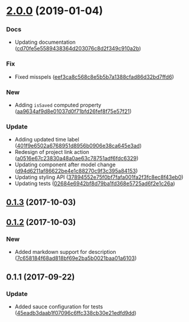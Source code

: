 <a name="2.0.0"></a>
# [2.0.0](https://github.com/advanced-rest-client/saved-request-detail/compare/0.1.2...2.0.0) (2019-01-04)


### Docs

* Updating documentation ([cd70fe5e5589438364d203076c8d2f349c910a2b](https://github.com/advanced-rest-client/saved-request-detail/commit/cd70fe5e5589438364d203076c8d2f349c910a2b))

### Fix

* Fixed misspels ([eef3ca8c568c8e5b5b7a1388cfad86d32bd7ffd6](https://github.com/advanced-rest-client/saved-request-detail/commit/eef3ca8c568c8e5b5b7a1388cfad86d32bd7ffd6))

### New

* Adding `isSaved` computed property ([aa9634af9d8e01037d0f71bfd26fef8f75e57f21](https://github.com/advanced-rest-client/saved-request-detail/commit/aa9634af9d8e01037d0f71bfd26fef8f75e57f21))

### Update

* Adding updated time label ([401f9e6502a6768951d8956b0906e38ca645e3ad](https://github.com/advanced-rest-client/saved-request-detail/commit/401f9e6502a6768951d8956b0906e38ca645e3ad))
* Redesign of project link action ([a0516e67c23830a48a0ae63c78751adf6fdc6329](https://github.com/advanced-rest-client/saved-request-detail/commit/a0516e67c23830a48a0ae63c78751adf6fdc6329))
* Updating component after model change ([d94d6211af86622be4e1c88270c9f3c395a84153](https://github.com/advanced-rest-client/saved-request-detail/commit/d94d6211af86622be4e1c88270c9f3c395a84153))
* Updating styling API ([37894552e75f0bf7fafa001fa2f3fc8ec8f43eb0](https://github.com/advanced-rest-client/saved-request-detail/commit/37894552e75f0bf7fafa001fa2f3fc8ec8f43eb0))
* Updating tests ([02684e6942bf8d79ba1fd368e5725ad6f2e1c26a](https://github.com/advanced-rest-client/saved-request-detail/commit/02684e6942bf8d79ba1fd368e5725ad6f2e1c26a))



<a name="0.1.3"></a>
## [0.1.3](https://github.com/advanced-rest-client/saved-request-detail/compare/0.1.2...0.1.3) (2017-10-03)




<a name="0.1.2"></a>
## [0.1.2](https://github.com/advanced-rest-client/saved-request-detail/compare/0.1.1...0.1.2) (2017-10-03)


### New

* Added markdown support for description ([7c658184f68ad818bf69e2ba5b0021baa01a6103](https://github.com/advanced-rest-client/saved-request-detail/commit/7c658184f68ad818bf69e2ba5b0021baa01a6103))



<a name="0.1.1"></a>
## 0.1.1 (2017-09-22)


### Update

* Added sauce configuration for tests ([45eadb3daab1f07096c6ffc338cb30e21edfd9dd](https://github.com/advanced-rest-client/saved-request-detail/commit/45eadb3daab1f07096c6ffc338cb30e21edfd9dd))



